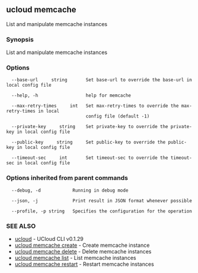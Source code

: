 ## ucloud memcache

List and manipulate memcache instances

### Synopsis

List and manipulate memcache instances

### Options

```
  --base-url     string       Set base-url to override the base-url in local config file 

  --help, -h                  help for memcache 

  --max-retry-times     int   Set max-retry-times to override the max-retry-times in local
                              config file (default -1) 

  --private-key     string    Set private-key to override the private-key in local config file 

  --public-key     string     Set public-key to override the public-key in local config file 

  --timeout-sec     int       Set timeout-sec to override the timeout-sec in local config file 

```

### Options inherited from parent commands

```
  --debug, -d            Running in debug mode 

  --json, -j             Print result in JSON format whenever possible 

  --profile, -p string   Specifies the configuration for the operation 

```

### SEE ALSO

* [ucloud](cli/cmd/ucloud)	 - UCloud CLI v0.1.29
* [ucloud memcache create](cli/cmd/ucloud/memcache/create)	 - Create memcache instance
* [ucloud memcache delete](cli/cmd/ucloud/memcache/delete)	 - Delete memcache instances
* [ucloud memcache list](cli/cmd/ucloud/memcache/list)	 - List memcache instances
* [ucloud memcache restart](cli/cmd/ucloud/memcache/restart)	 - Restart memcache instances

